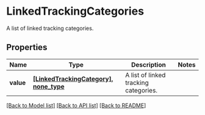 # LinkedTrackingCategories

A list of linked tracking categories.

## Properties
Name | Type | Description | Notes
------------ | ------------- | ------------- | -------------
**value** | [**[LinkedTrackingCategory], none_type**](LinkedTrackingCategory.md) | A list of linked tracking categories. | 

[[Back to Model list]](../../README.md#documentation-for-models) [[Back to API list]](../../README.md#documentation-for-api-endpoints) [[Back to README]](../../README.md)


